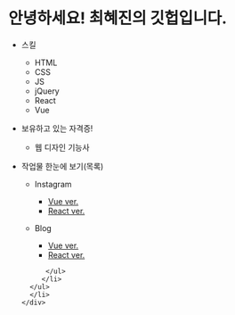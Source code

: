 <div>
      <h1>안녕하세요! 최혜진의 깃헙입니다.</h1>
      <ul>
        <li>
          <p>스킬</p>
          <ul>
            <li>HTML</li>
            <li>CSS</li>
            <li>JS</li>
            <li>jQuery</li>
            <li>React</li>
            <li>Vue</li>
          </ul>
        </li>
        <li>
          <p>보유하고 있는 자격증!</p>
          <ul>
            <li>웹 디자인 기능사</li>
          </ul>
        </li>
        <li>
           <p>작업물 한눈에 보기(목록)</p>
            <ul>
               <li>  
                  <p>Instagram</p>
                  <ul>
                        <li><a href="https://github.com/jinach0i/Vuestagram.git">Vue ver.</a></li>
                        <li><a href="https://github.com/jinach0i/Reactagram.git">React ver.</a></li>
                  </ul>   
               </li>
                <li>
                  <p>Blog</p>
                  <ul>
                   <li><a href="https://github.com/jinach0i/Vuelog.git">Vue ver.</a></li>
                  <li><a href="https://github.com/jinach0i/ReactBlog.git">React ver.</a></li>
                  </ul>
                  </li>
              </ul>
         </li>
        
          </ul>     
         </li>
      </ul>
      </li>
    </div>
<!--
**jinach0i/jinach0i** is a ✨ _special_ ✨ repository because its `README.md` (this file) appears on your GitHub profile.

Here are some ideas to get you started:

- 🔭 I’m currently working on ...
- 🌱 I’m currently learning ...
- 👯 I’m looking to collaborate on ...
- 🤔 I’m looking for help with ...
- 💬 Ask me about ...
- 📫 How to reach me: ...
- 😄 Pronouns: ...
- ⚡ Fun fact: ...
-->
